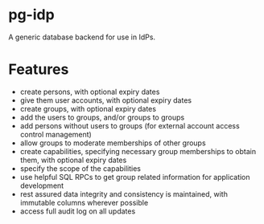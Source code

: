 
# pg-idp

A generic database backend for use in IdPs.

# Features

- create persons, with optional expiry dates
- give them user accounts, with optional expiry dates
- create groups, with optional expiry dates
- add the users to groups, and/or groups to groups
- add persons without users to groups (for external account access control management)
- allow groups to moderate memberships of other groups
- create capabilities, specifying necessary group memberships to obtain them, with optional expiry dates
- specify the scope of the capabilities
- use helpful SQL RPCs to get group related information for application development
- rest assured data integrity and consistency is maintained, with immutable columns wherever possible
- access full audit log on all updates
